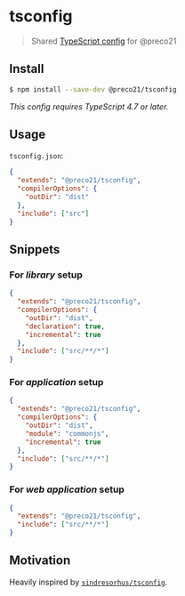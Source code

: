 # tsconfig

> Shared [TypeScript config](https://www.typescriptlang.org/docs/handbook/tsconfig-json.html) for @preco21

## Install

```bash
$ npm install --save-dev @preco21/tsconfig
```

*This config requires TypeScript 4.7 or later.*

## Usage

`tsconfig.json`:

```json
{
  "extends": "@preco21/tsconfig",
  "compilerOptions": {
    "outDir": "dist"
  },
  "include": ["src"]
}
```

## Snippets

### For *library* setup

```json
{
  "extends": "@preco21/tsconfig",
  "compilerOptions": {
    "outDir": "dist",
    "declaration": true,
    "incremental": true
  },
  "include": ["src/**/*"]
}
```

### For *application* setup

```json
{
  "extends": "@preco21/tsconfig",
  "compilerOptions": {
    "outDir": "dist",
    "module": "commonjs",
    "incremental": true
  },
  "include": ["src/**/*"]
}
```

### For *web application* setup

```json
{
  "extends": "@preco21/tsconfig",
  "include": ["src/**/*"]
}
```

## Motivation

Heavily inspired by [`sindresorhus/tsconfig`](https://github.com/sindresorhus/tsconfig).
